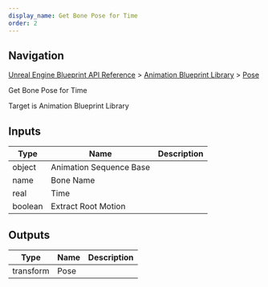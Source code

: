 ```yaml
---
display_name: Get Bone Pose for Time
order: 2
---
```

## Navigation

[Unreal Engine Blueprint API Reference](https://dev.epicgames.com/documentation/en-us/unreal-engine/BlueprintAPI) > [Animation Blueprint Library](https://dev.epicgames.com/documentation/en-us/unreal-engine/BlueprintAPI/AnimationBlueprintLibrary) > [Pose](https://dev.epicgames.com/documentation/en-us/unreal-engine/BlueprintAPI/AnimationBlueprintLibrary/Pose)

Get Bone Pose for Time

Target is Animation Blueprint Library

## Inputs

| Type | Name | Description |
| --- | --- | --- |
| object | Animation Sequence Base |  |
| name | Bone Name |  |
| real | Time |  |
| boolean | Extract Root Motion |  |

## Outputs

| Type | Name | Description |
| --- | --- | --- |
| transform | Pose |  |
